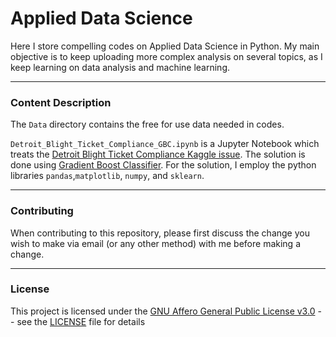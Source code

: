 # Applied Data Science
Here I store compelling codes on Applied Data Science in Python. 
My main objective is to keep uploading more complex analysis on several topics, as I keep learning on data analysis and machine learning. 

---

### Content Description

The `Data` directory contains the free for use data needed in codes. 

`Detroit_Blight_Ticket_Compliance_GBC.ipynb` is a Jupyter Notebook which treats the 
[Detroit Blight Ticket Compliance Kaggle issue](https://www.kaggle.com/c/detroit-blight-ticket-compliance/overview). The solution is done using 
[Gradient Boost Classifier](https://en.wikipedia.org/wiki/Gradient_boosting). For the solution, I employ the python libraries `pandas`,`matplotlib`, `numpy`, and 
`sklearn`. 

---

### Contributing

When contributing to this repository, please first discuss the change you wish to make via email 
(or any other method) with me before making a change.


---

### License

This project is licensed under the [GNU Affero General Public License v3.0](https://www.gnu.org/licenses/agpl-3.0.en.html) -- 
see the [LICENSE](https://github.com/Chinnasf/Applied-Data-Science/blob/master/LICENSE) file for details
